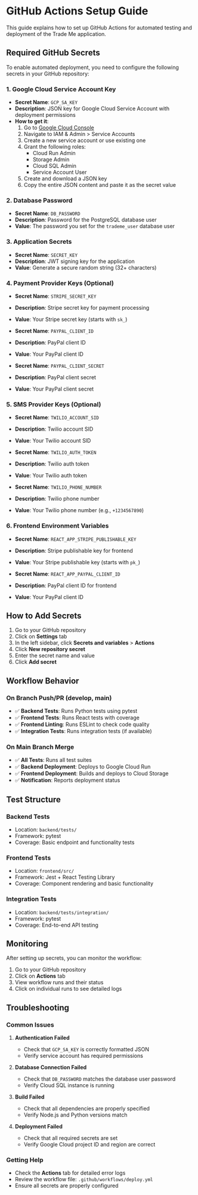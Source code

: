 # GitHub Actions Setup Guide

This guide explains how to set up GitHub Actions for automated testing and deployment of the Trade Me application.

## Required GitHub Secrets

To enable automated deployment, you need to configure the following secrets in your GitHub repository:

### 1. Google Cloud Service Account Key
- **Secret Name**: `GCP_SA_KEY`
- **Description**: JSON key for Google Cloud Service Account with deployment permissions
- **How to get it**:
  1. Go to [Google Cloud Console](https://console.cloud.google.com/)
  2. Navigate to IAM & Admin > Service Accounts
  3. Create a new service account or use existing one
  4. Grant the following roles:
     - Cloud Run Admin
     - Storage Admin
     - Cloud SQL Admin
     - Service Account User
  5. Create and download a JSON key
  6. Copy the entire JSON content and paste it as the secret value

### 2. Database Password
- **Secret Name**: `DB_PASSWORD`
- **Description**: Password for the PostgreSQL database user
- **Value**: The password you set for the `trademe_user` database user

### 3. Application Secrets
- **Secret Name**: `SECRET_KEY`
- **Description**: JWT signing key for the application
- **Value**: Generate a secure random string (32+ characters)

### 4. Payment Provider Keys (Optional)
- **Secret Name**: `STRIPE_SECRET_KEY`
- **Description**: Stripe secret key for payment processing
- **Value**: Your Stripe secret key (starts with `sk_`)

- **Secret Name**: `PAYPAL_CLIENT_ID`
- **Description**: PayPal client ID
- **Value**: Your PayPal client ID

- **Secret Name**: `PAYPAL_CLIENT_SECRET`
- **Description**: PayPal client secret
- **Value**: Your PayPal client secret

### 5. SMS Provider Keys (Optional)
- **Secret Name**: `TWILIO_ACCOUNT_SID`
- **Description**: Twilio account SID
- **Value**: Your Twilio account SID

- **Secret Name**: `TWILIO_AUTH_TOKEN`
- **Description**: Twilio auth token
- **Value**: Your Twilio auth token

- **Secret Name**: `TWILIO_PHONE_NUMBER`
- **Description**: Twilio phone number
- **Value**: Your Twilio phone number (e.g., `+1234567890`)

### 6. Frontend Environment Variables
- **Secret Name**: `REACT_APP_STRIPE_PUBLISHABLE_KEY`
- **Description**: Stripe publishable key for frontend
- **Value**: Your Stripe publishable key (starts with `pk_`)

- **Secret Name**: `REACT_APP_PAYPAL_CLIENT_ID`
- **Description**: PayPal client ID for frontend
- **Value**: Your PayPal client ID

## How to Add Secrets

1. Go to your GitHub repository
2. Click on **Settings** tab
3. In the left sidebar, click **Secrets and variables** > **Actions**
4. Click **New repository secret**
5. Enter the secret name and value
6. Click **Add secret**

## Workflow Behavior

### On Branch Push/PR (develop, main)
- ✅ **Backend Tests**: Runs Python tests using pytest
- ✅ **Frontend Tests**: Runs React tests with coverage
- ✅ **Frontend Linting**: Runs ESLint to check code quality
- ✅ **Integration Tests**: Runs integration tests (if available)

### On Main Branch Merge
- ✅ **All Tests**: Runs all test suites
- ✅ **Backend Deployment**: Deploys to Google Cloud Run
- ✅ **Frontend Deployment**: Builds and deploys to Cloud Storage
- ✅ **Notification**: Reports deployment status

## Test Structure

### Backend Tests
- Location: `backend/tests/`
- Framework: pytest
- Coverage: Basic endpoint and functionality tests

### Frontend Tests
- Location: `frontend/src/`
- Framework: Jest + React Testing Library
- Coverage: Component rendering and basic functionality

### Integration Tests
- Location: `backend/tests/integration/`
- Framework: pytest
- Coverage: End-to-end API testing

## Monitoring

After setting up secrets, you can monitor the workflow:

1. Go to your GitHub repository
2. Click on **Actions** tab
3. View workflow runs and their status
4. Click on individual runs to see detailed logs

## Troubleshooting

### Common Issues

1. **Authentication Failed**
   - Check that `GCP_SA_KEY` is correctly formatted JSON
   - Verify service account has required permissions

2. **Database Connection Failed**
   - Check that `DB_PASSWORD` matches the database user password
   - Verify Cloud SQL instance is running

3. **Build Failed**
   - Check that all dependencies are properly specified
   - Verify Node.js and Python versions match

4. **Deployment Failed**
   - Check that all required secrets are set
   - Verify Google Cloud project ID and region are correct

### Getting Help

- Check the **Actions** tab for detailed error logs
- Review the workflow file: `.github/workflows/deploy.yml`
- Ensure all secrets are properly configured
